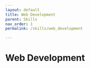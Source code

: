 ```yaml
---
layout: default
title: Web Development
parent: Skills
nav_order: 1
permalink: /skills/web_development

---
```


# Web Development